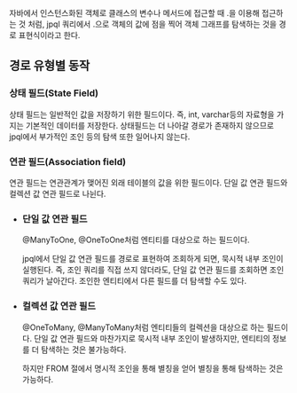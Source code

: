 
자바에서 인스턴스화된 객체로 클래스의 변수나 메서드에 접근할 때 .을 이용해 접근하는 것 처럼, jpql 쿼리에서 .으로 객체의 값에 점을 찍어 객체 그래프를 탐색하는 것을 경로 표현식이라고 한다.

## 경로 유형별 동작

### 상태 필드(State Field)
상태 필드는 일반적인 값을 저장하기 위한 필드이다. 즉, int, varchar등의 자료형을 가지는 기본적인 데이터를 저장한다. 상태필드는 더 나아갈 경로가 존재하지 않으므로 jpql에서 부가적인 조인 등의 탐색 또한 일어나지 않는다.

### 연관 필드(Association field)
연관 필드는 연관관계가 맺어진 외래 테이블의 값을 위한 필드이다. 단일 값 연관 필드와 컬렉션 값 연관 필드로 나뉜다.

- ### 단일 값 연관 필드
    <p>@ManyToOne, @OneToOne처럼 엔티티를 대상으로 하는 필드이다.</p>
    <p>jpql에서 단일 값 연관 필드를 경로로 표현하여 조회하게 되면, 묵시적 내부 조인이 실행된다. 즉, 조인 쿼리를 직접 쓰지 않더라도, 단일 값 연관 필드를 조회하면 조인 쿼리가 날아간다. 조인한 엔티티에서 다른 필드를 더 탐색할 수도 있다.</p>

- ### 컬렉션 값 연관 필드
    <p>@OneToMany, @ManyToMany처럼 엔티티들의 컬렉션을 대상으로 하는 필드이다. 단일 값 연관 필드와 마찬가지로 묵시적 내부 조인이 발생하지만, 엔티티의 정보를 더 탐색하는 것은 불가능하다.</p>
    <p>하지만 FROM 절에서 명시적 조인을 통해 별칭을 얻어 별칭을 통해 탐색하는 것은 가능하다.</p>